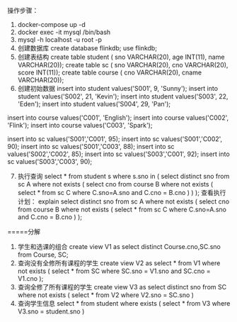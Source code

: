 操作步骤：
1. docker-compose up -d
2. docker exec -it mysql /bin/bash
3. mysql -h localhost -u root -p
4. 创建数据库
    create database flinkdb;
    use flinkdb;
5. 创建表结构
  create table student ( sno VARCHAR(20), age INT(11), name VARCHAR(20));
  create table sc ( sno VARCHAR(20), cno VARCHAR(20), score INT(11));
  create table course ( cno VARCHAR(20), cname VARCHAR(20));
6. 创建初始数据
insert into student values('S001', 9, 'Sunny');
insert into student values('S002', 21, 'Kevin');
insert into student values('S003', 22, 'Eden');
insert into student values('S004', 29, 'Pan');

insert into course values('C001', 'English');
insert into course values('C002', 'Flink');
insert into course values('C003', 'Spark');

insert into sc values('S001','C001', 95);
insert into sc values('S001','C002', 90);
insert into sc values('S001','C003', 88);
insert into sc values('S002','C002', 85);
insert into sc values('S003','C001', 92);
insert into sc values('S003','C003', 90);

7. 执行查询
select * from student s where s.sno in (
    select distinct sno from sc A where not exists (
        select cno from course B where not exists (
            select * from sc C where C.sno=A.sno and C.cno = B.cno
        )
    )
);
查看执行计划：
explain select distinct sno from sc A where not exists (
           select cno from course B where not exists (
               select * from sc C where C.sno=A.sno and C.cno = B.cno
            )
       ); 


=====分解
1. 学生和选课的组合
create view V1 as select distinct Course.cno,SC.sno from Course, SC;
2. 查询没有全修所有课程的学生
create view V2 as select * from V1 where not exists (
     select * from SC where SC.sno = V1.sno and SC.cno = V1.cno
 );
3. 查询全修了所有课程的学生
create view V3 as select distinct sno from SC where not exists (
   select * from V2 where V2.sno = SC.sno
)
4. 查询学生信息
select * from student where exists (
   select * from V3 where V3.sno = student.sno
)


